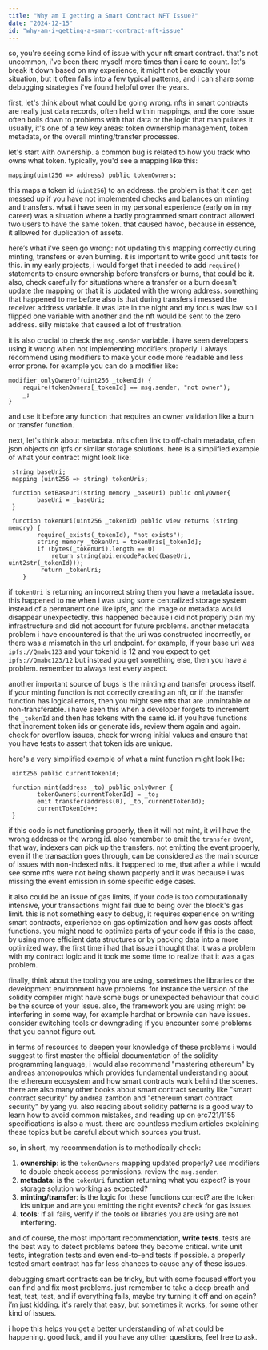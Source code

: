 ```yaml
---
title: "Why am I getting a Smart Contract NFT Issue?"
date: "2024-12-15"
id: "why-am-i-getting-a-smart-contract-nft-issue"
---
```


so, you're seeing some kind of issue with your nft smart contract. that's not uncommon, i've been there myself more times than i care to count. let's break it down based on my experience, it might not be exactly your situation, but it often falls into a few typical patterns, and i can share some debugging strategies i've found helpful over the years.

first, let's think about what could be going wrong. nfts in smart contracts are really just data records, often held within mappings, and the core issue often boils down to problems with that data or the logic that manipulates it. usually, it's one of a few key areas: token ownership management, token metadata, or the overall minting/transfer processes.

let's start with ownership. a common bug is related to how you track who owns what token. typically, you'd see a mapping like this:

```solidity
mapping(uint256 => address) public tokenOwners;
```

this maps a token id (`uint256`) to an address. the problem is that it can get messed up if you have not implemented checks and balances on minting and transfers. what i have seen in my personal experience (early on in my career) was a situation where a badly programmed smart contract allowed two users to have the same token. that caused havoc, because in essence, it allowed for duplication of assets.

here’s what i've seen go wrong: not updating this mapping correctly during minting, transfers or even burning. it is important to write good unit tests for this. in my early projects, i would forget that i needed to add `require()` statements to ensure ownership before transfers or burns, that could be it. also, check carefully for situations where a transfer or a burn doesn't update the mapping or that it is updated with the wrong address. something that happened to me before also is that during transfers i messed the receiver address variable. it was late in the night and my focus was low so i flipped one variable with another and the nft would be sent to the zero address. silly mistake that caused a lot of frustration.

it is also crucial to check the `msg.sender` variable. i have seen developers using it wrong when not implementing modifiers properly. i always recommend using modifiers to make your code more readable and less error prone. for example you can do a modifier like:

```solidity
modifier onlyOwnerOf(uint256 _tokenId) {
    require(tokenOwners[_tokenId] == msg.sender, "not owner");
    _;
}
```

and use it before any function that requires an owner validation like a burn or transfer function.

next, let's think about metadata. nfts often link to off-chain metadata, often json objects on ipfs or similar storage solutions. here is a simplified example of what your contract might look like:

```solidity
 string baseUri;
 mapping (uint256 => string) tokenUris;

 function setBaseUri(string memory _baseUri) public onlyOwner{
        baseUri = _baseUri;
 }

 function tokenUri(uint256 _tokenId) public view returns (string memory) {
        require(_exists(_tokenId), "not exists");
        string memory _tokenUri = tokenUris[_tokenId];
        if (bytes(_tokenUri).length == 0)
            return string(abi.encodePacked(baseUri, uint2str(_tokenId)));
         return _tokenUri;
    }
```

if `tokenUri` is returning an incorrect string then you have a metadata issue. this happened to me when i was using some centralized storage system instead of a permanent one like ipfs, and the image or metadata would disappear unexpectedly. this happened because i did not properly plan my infrastructure and did not account for future problems. another metadata problem i have encountered is that the uri was constructed incorrectly, or there was a mismatch in the url endpoint. for example, if your base uri was `ipfs://Qmabc123` and your tokenid is 12 and you expect to get `ipfs://Qmabc123/12` but instead you get something else, then you have a problem. remember to always test every aspect.

another important source of bugs is the minting and transfer process itself. if your minting function is not correctly creating an nft, or if the transfer function has logical errors, then you might see nfts that are unmintable or non-transferable. i have seen this when a developer forgets to increment the `_tokenId` and then has tokens with the same id. if you have functions that increment token ids or generate ids, review them again and again. check for overflow issues, check for wrong initial values and ensure that you have tests to assert that token ids are unique.

here's a very simplified example of what a mint function might look like:

```solidity
 uint256 public currentTokenId;

 function mint(address _to) public onlyOwner {
        tokenOwners[currentTokenId] = _to;
        emit transfer(address(0), _to, currentTokenId);
        currentTokenId++;
 }
```

if this code is not functioning properly, then it will not mint, it will have the wrong address or the wrong id. also remember to emit the `transfer` event, that way, indexers can pick up the transfers. not emitting the event properly, even if the transaction goes through, can be considered as the main source of issues with non-indexed nfts. it happened to me, that after a while i would see some nfts were not being shown properly and it was because i was missing the event emission in some specific edge cases.

it also could be an issue of gas limits, if your code is too computationally intensive, your transactions might fail due to being over the block's gas limit. this is not something easy to debug, it requires experience on writing smart contracts, experience on gas optimization and how gas costs affect functions. you might need to optimize parts of your code if this is the case, by using more efficient data structures or by packing data into a more optimized way. the first time i had that issue i thought that it was a problem with my contract logic and it took me some time to realize that it was a gas problem.

finally, think about the tooling you are using, sometimes the libraries or the development environment have problems. for instance the version of the solidity compiler might have some bugs or unexpected behaviour that could be the source of your issue. also, the framework you are using might be interfering in some way, for example hardhat or brownie can have issues. consider switching tools or downgrading if you encounter some problems that you cannot figure out.

in terms of resources to deepen your knowledge of these problems i would suggest to first master the official documentation of the solidity programming language, i would also recommend "mastering ethereum" by andreas antonopoulos which provides fundamental understanding about the ethereum ecosystem and how smart contracts work behind the scenes. there are also many other books about smart contract security like "smart contract security" by andrea zambon and "ethereum smart contract security" by yang yu. also reading about solidity patterns is a good way to learn how to avoid common mistakes, and reading up on erc721/1155 specifications is also a must. there are countless medium articles explaining these topics but be careful about which sources you trust.

so, in short, my recommendation is to methodically check:

1. **ownership**: is the `tokenOwners` mapping updated properly? use modifiers to double check access permissions. review the `msg.sender`.
2. **metadata**: is the `tokenUri` function returning what you expect? is your storage solution working as expected?
3. **minting/transfer**: is the logic for these functions correct? are the token ids unique and are you emitting the right events? check for gas issues
4. **tools**: if all fails, verify if the tools or libraries you are using are not interfering.

and of course, the most important recommendation, **write tests**. tests are the best way to detect problems before they become critical. write unit tests, integration tests and even end-to-end tests if possible. a properly tested smart contract has far less chances to cause any of these issues.

debugging smart contracts can be tricky, but with some focused effort you can find and fix most problems. just remember to take a deep breath and test, test, test, and if everything fails, maybe try turning it off and on again? i’m just kidding. it's rarely that easy, but sometimes it works, for some other kind of issues.

i hope this helps you get a better understanding of what could be happening. good luck, and if you have any other questions, feel free to ask.
